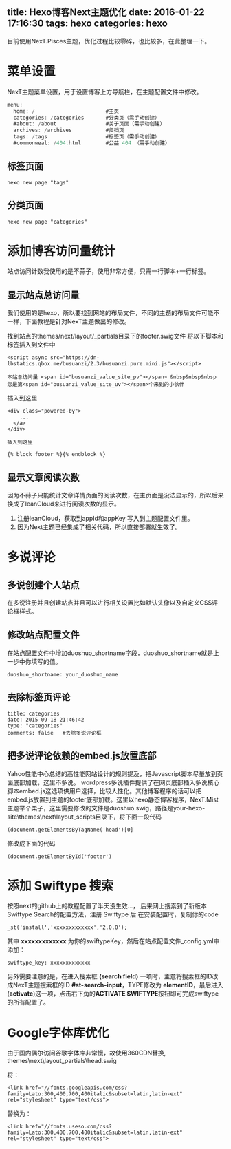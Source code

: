title: Hexo博客Next主题优化
date: 2016-01-22 17:16:30
tags: hexo
categories: hexo
---
目前使用NexT.Pisces主题，优化过程比较零碎，也比较多，在此整理一下。

# 菜单设置

NexT主题菜单设置，用于设置博客上方导航栏，在主题配置文件中修改。

```	java
menu:  
  home: /                       #主页  
  categories: /categories		#分类页（需手动创建）  
  #about: /about				#关于页面（需手动创建）  
  archives: /archives			#归档页  
  tags: /tags					#标签页（需手动创建）  
  #commonweal: /404.html        #公益 404 （需手动创建）
```

<!--more-->

## 标签页面

    hexo new page "tags"

## 分类页面

    hexo new page "categories"


# 添加博客访问量统计

站点访问计数我使用的是不蒜子，使用非常方便，只需一行脚本+一行标签。

## 显示站点总访问量

我们使用的是hexo，所以要找到网站的布局文件，不同的主题的布局文件可能不一样，下面教程是针对NexT主题做出的修改。

找到站点的themes/next/layout/_partials目录下的footer.swig文件
将以下脚本和标签插入到文件中

	<script async src="https://dn-lbstatics.qbox.me/busuanzi/2.3/busuanzi.pure.mini.js"></script>
	
	本站总访问量 <span id="busuanzi_value_site_pv"></span> &nbsp&nbsp&nbsp
	您是第<span id="busuanzi_value_site_uv"></span>个来到的小伙伴

插入到这里

	<div class="powered-by">
		...
	  </a>
	</div>
	
	插入到这里
	
	{% block footer %}{% endblock %}

## 显示文章阅读次数

因为不蒜子只能统计文章详情页面的阅读次数，在主页面是没法显示的，所以后来换成了leanCloud来进行阅读次数的显示。  

1. 注册leanCloud，获取到appId和appKey 写入到主题配置文件里。  
2. 因为Next主题已经集成了相关代码，所以直接部署就生效了。


# 多说评论

## 多说创建个人站点

在多说注册并且创建站点并且可以进行相关设置比如默认头像以及自定义CSS评论框样式。

## 修改站点配置文件

在站点配置文件中增加duoshuo_shortname字段，duoshuo_shortname就是上一步中你填写的值。

	duoshuo_shortname: your_duoshuo_name

## 去除标签页评论

	title: categories
	date: 2015-09-18 21:46:42
	type: "categories"
	comments: false   #去除多说评论框

## 把多说评论依赖的embed.js放置底部

Yahoo性能中心总结的高性能网站设计的规则提及，把Javascript脚本尽量放到页面底部加载，这里不多说。
wordpress多说插件提供了在网页底部插入多说核心脚本embed.js这选项供用户选择，比较人性化。其他博客程序的话可以把embed.js放置到主题的footer底部加载。这里以hexo静态博客程序，NexT.Mist主题举个栗子，这里需要修改的文件是duoshuo.swig，路径是your-hexo-site\themes\next\layout\_scripts目录下，将下面一段代码

	(document.getElementsByTagName('head')[0]

修改成下面的代码

	(document.getElementById('footer')


# 添加 Swiftype 搜索

按照next的github上的教程配置了半天没生效...， 后来网上搜索到了新版本Swiftype Search的配置方法，注册 Swiftype 后 在安装配置时，复制你的code  

	_st('install','xxxxxxxxxxxxx','2.0.0');

其中 **xxxxxxxxxxxxx** 为你的swiftypeKey，然后在站点配置文件_config.yml中添加：

	swiftype_key: xxxxxxxxxxxxx

另外需要注意的是，在进入搜索框 **(search field)** 一项时，主意将搜索框的ID改成NexT主题搜索框的ID **#st-search-input**，TYPE修改为 **elementID**，最后进入(**activate**)这一项，点击右下角的**ACTIVATE SWIFTYPE**按钮即可完成swiftype的所有配置了。


# Google字体库优化

由于国内偶尔访问谷歌字体库非常慢，故使用360CDN替换, themes\next\layout\_partials\head.swig

将：

	<link href="//fonts.googleapis.com/css?family=Lato:300,400,700,400italic&subset=latin,latin-ext" rel="stylesheet" type="text/css">

替换为：

	<link href="//fonts.useso.com/css?family=Lato:300,400,700,400italic&subset=latin,latin-ext" rel="stylesheet" type="text/css">

    